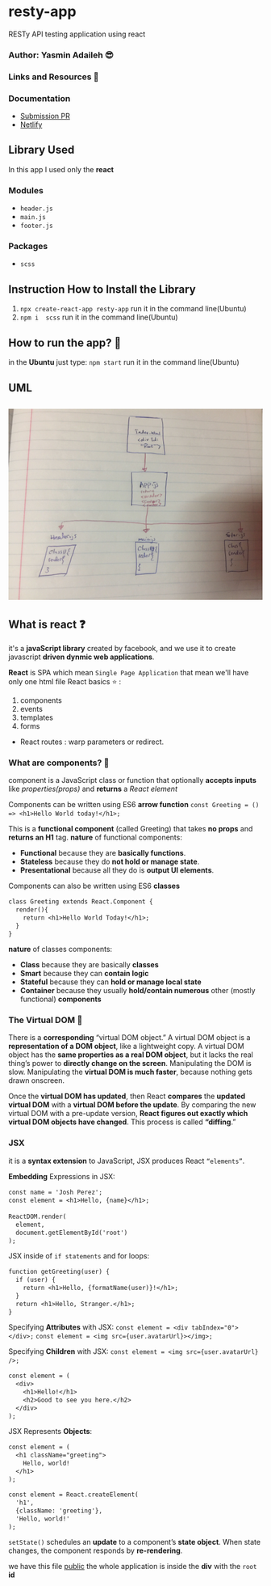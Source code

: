 # resty-app
RESTy API testing application using react

### Author: Yasmin Adaileh :sunglasses:

### Links and Resources :paperclip:


### Documentation
- [Submission PR](https://github.com/yasmin-401-advanced-javascript/resty-app/pull/2)
- [Netlify](https://confident-hamilton-4d386a.netlify.app/)

## Library Used

In this app I used only the **react**

### Modules
- `header.js` 
- `main.js`
- `footer.js` 

### Packages
- `scss`


## Instruction How to Install the Library

1. `npx create-react-app resty-app` run it in the command line(Ubuntu)
1. `npm i  scss` run it in the command line(Ubuntu)


## How to run the app? :runner:

in the **Ubuntu** just type:
`npm start` run it in the command line(Ubuntu)


## UML

![UML](./img/uml.jpg)
-------------------------------------------------------------------------


## What is **react** :question:
it's a **javaScript library** created by facebook, and we use it to create javascript **driven dynmic web applications**.

**React** is SPA which mean `Single Page Application`
that mean we'll have only one html file
React basics :star: :
1. components
1. events
1. templates
1. forms

* React routes : warp parameters or redirect.


### What are components? :thought_balloon:
component is a JavaScript class or function that optionally **accepts inputs** like *properties(props)* and **returns** a *React element*

Components can be written using ES6 **arrow function**
`const Greeting = () => <h1>Hello World today!</h1>;`

This is a **functional component** (called Greeting) that takes **no props** and **returns an H1** tag.
**nature** of functional components:
- **Functional** because they are **basically functions**.
- **Stateless** because they do **not hold or manage state**.
- **Presentational** because all they do is **output UI elements**.


Components can also be written using ES6 **classes**
```
class Greeting extends React.Component {
  render(){
    return <h1>Hello World Today!</h1>;
  }
}
```
**nature** of classes components:
- **Class** because they are basically **classes**
- **Smart** because they can **contain logic**
- **Stateful** because they can **hold or manage local state**
- **Container** because they usually **hold/contain numerous** other (mostly functional) **components**

### The Virtual DOM :floppy_disk:
There is a **corresponding** “virtual DOM object.” A virtual DOM object is a **representation of a DOM object**, like a lightweight copy.
A virtual DOM object has the **same properties as a real DOM object**, but it lacks the real thing’s power to **directly change on the screen**.
Manipulating the DOM is slow. Manipulating the **virtual DOM is much faster**, because nothing gets drawn onscreen.

Once the **virtual DOM has updated**, then React **compares** the **updated virtual DOM** with a **virtual DOM before the update**.
By comparing the new virtual DOM with a pre-update version, **React figures out exactly which virtual DOM objects have changed**. This process is called **“diffing**.”

### JSX
it is a **syntax extension** to JavaScript, JSX produces React `“elements”`.

**Embedding** Expressions in JSX:
```
const name = 'Josh Perez';
const element = <h1>Hello, {name}</h1>;

ReactDOM.render(
  element,
  document.getElementById('root')
);
```

JSX inside of `if statements` and for loops:
```
function getGreeting(user) {
  if (user) {
    return <h1>Hello, {formatName(user)}!</h1>;
  }
  return <h1>Hello, Stranger.</h1>;
}
```

Specifying **Attributes** with JSX:
`const element = <div tabIndex="0"></div>;`
`const element = <img src={user.avatarUrl}></img>;`

Specifying **Children** with JSX:
`const element = <img src={user.avatarUrl} />;`
```
const element = (
  <div>
    <h1>Hello!</h1>
    <h2>Good to see you here.</h2>
  </div>
);

```

JSX Represents **Objects**:
```
const element = (
  <h1 className="greeting">
    Hello, world!
  </h1>
);
```
```
const element = React.createElement(
  'h1',
  {className: 'greeting'},
  'Hello, world!'
);
```

`setState()` schedules an **update** to a component’s **state object**. When state changes, the component responds by **re-rendering**.


we have this file 
[public](./resty-app/public/index.html)
the whole application is inside the **div** with the `root` **id**


